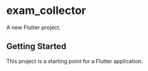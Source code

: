 # exam_collector

A new Flutter project.

## Getting Started

This project is a starting point for a Flutter application.


